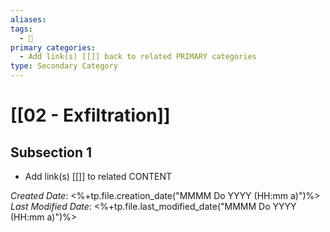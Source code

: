 ```yaml
---
aliases: 
tags:
  - 🥈
primary categories:
  - Add link(s) [[]] back to related PRIMARY categories
type: Secondary Category
---
```

# [[02 - Exfiltration]]

## Subsection 1
* Add link(s) [[]] to related CONTENT

*Created Date*: <%+tp.file.creation_date("MMMM Do YYYY (HH:mm a)")%>
*Last Modified Date*: <%+tp.file.last_modified_date("MMMM Do YYYY (HH:mm a)")%>
